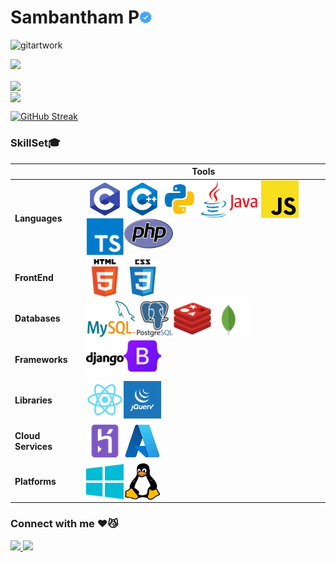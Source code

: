# Sambantham P<img align="" src="images/verified.png" height="20px" width="20px">

![gitartwork](gitartwork.svg)

![](https://komarev.com/ghpvc/?username=sambantham-p&color=orange&style=flat-square)

<a href="https://github.com/sambantham-p /sambantham-p /">
  <img align="center" src="https://github-readme-stats.vercel.app/api?username=sambantham-p &show_icons=true&theme=buefy&include_all_commits=true&line_height=24&custom_title=Mygithub" />
</a><br>
<a href="https://github.com/sambantham-p/sambantham-p/">
  <img align="center" src="https://github-readme-stats.vercel.app/api/top-langs/?username=sambantham-p&langs_count=10&layout=compact&theme=buefy&card_width=445&custom_title=Languages you can see here" />
</a>

[![GitHub Streak](https://github-readme-streak-stats.herokuapp.com?user=sambantham-p&theme=buefy&date_format=M%20j%5B%2C%20Y%5D)](https://git.io/streak-stats)

### SkillSet🎓
                                    
| | **Tools** |
| --- | --- |
| **Languages** | <a href="https://en.wikipedia.org/wiki/C_(programming_language)"><img align="left" src="images/c.svg" height="60px" width="60px" /></a><a href="https://en.wikipedia.org/wiki/C%2B%2B"><img align="left" src="images/c++.svg" height="60px" width="60px" /></a><a href="https://www.python.org/"><img align="left" src="images/python.svg" height="60px" width="60px" /></a><a href="https://www.java.com/en/"><img align="left" src="images/java.png" height="60px" width="100px" /></a><a href="https://www.javascript.com/"><img align="left" src="images/js.png" height="60px" width="60px" /></a><a href="https://www.typescriptlang.org/"><img align="left" src="images/ts.png" height="60px" width="60px" /></a><a href="https://www.php.net/"><img align="left" src="images/php.png" height="50px" width="80px" /></a> |
| **FrontEnd** | <a href="https://en.wikipedia.org/wiki/HTML"><img align="left" src="images/html.png" height="60px" width="60px" /></a><a href="https://en.wikipedia.org/wiki/CSS"><img align="left" src="images/css.png" height="60px" width="60px" /></a> |
| **Databases** | <a href="https://www.mysql.com/"><img align="left" src="images/mysql.png" height="60px" width="80px" /></a><a href="https://www.postgresql.org/"><img align="left" src="images/postgresql.png" height="60px" width="60px" /></a><a href="https://redis.io/"><img align="left" src="images/redis.png" height="60px" width="60px" /></a><a href="https://www.mongodb.com/"><img align="left" src="images/mongo.svg" height="60px" width="60px" /></a> |
**Frameworks** | <a href="https://www.djangoproject.com/"><img align="left" src="images/django.png" height="60px" width="60px" /></a><a href="https://getbootstrap.com/"><img align="left" src="images/bootstrap.png" height="50px" width="60px" /></a> |
**Libraries** | <a href="https://reactjs.org/"><img align="left" src="images/react.png" height="60px" width="60px" /></a><a href="https://jquery.com/"><img align="left" src="images/jquery.png" height="60px" width="60px" /></a> |
**Cloud Services** | <a href="https://www.heroku.com"><img align="left" src="images/heroku.png" height="60px" width="60px" /></a><a href="https://azure.microsoft.com/en-in/"><img align="left" src="images/azure.jpg" height="60px" width="60px" /></a> |
**Platforms** | <a href="https://www.microsoft.com/en-in/windows"><img align="left" src="images/windows.png" height="60px" width="60px" /></a><a href="https://www.linux.org/"><img align="left" src="images/linux.jpg" height="60px" width="60px" /></a> |

### Connect with me ♥️😼
<a href="https://www.instagram.com/samsambantham/" target="_blank">
  <img src="https://img.shields.io/static/v1?style=for-the-badge&label=follow+me+on&logo=Instagram&message=Instagram&color=E4405F">
</a>

<a href="https://www.linkedin.com/in/sambantham-p-54889b214/" target="_blank">
  <img src="https://img.shields.io/static/v1?style=for-the-badge&label=follow+me+on&logo=LinkedIn&message=LinkedIn&color=0A66C2&logoColor=0A66C2">
</a>
